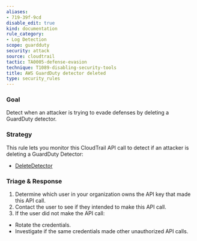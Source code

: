 ```yaml
---
aliases:
- 719-39f-9cd
disable_edit: true
kind: documentation
rule_category:
- Log Detection
scope: guardduty
security: attack
source: cloudtrail
tactic: TA0005-defense-evasion
technique: T1089-disabling-security-tools
title: AWS GuardDuty detector deleted
type: security_rules
---
```


### Goal
Detect when an attacker is trying to evade defenses by deleting a GuardDuty detector.

### Strategy
This rule lets you monitor this CloudTrail API call to detect if an attacker is deleting a GuardDuty Detector:

* [DeleteDetector][1]

### Triage & Response
1. Determine which user in your organization owns the API key that made this API call.
2. Contact the user to see if they intended to make this API call.
3. If the user did not make the API call:
 * Rotate the credentials.
 * Investigate if the same credentials made other unauthorized API calls.

[1]: https://docs.aws.amazon.com/guardduty/latest/ug/delete-detector.html
